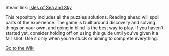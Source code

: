 Steam link: [Isles of Sea and Sky](https://store.steampowered.com/app/1233070/Isles_of_Sea_and_Sky/)

This repository includes all the puzzles solutions. Reading ahead will spoil parts of the experience. The game is built around discovery and solving things on your own, and going in blind is the best way to play. If you haven't started yet, consider holding off on using this guide until you've given it a fair shot. Use it only when you're stuck or aiming to complete everything.

[Go to the Wiki](https://github.com/wolicodes/iosas-puzzles/wiki)
